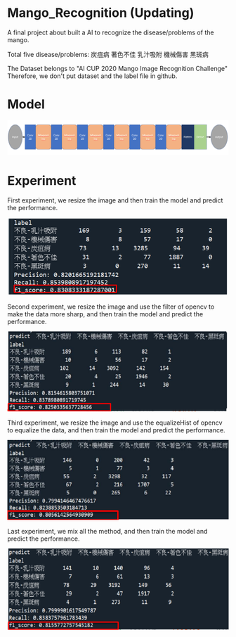 # Mango_Recognition (Updating)
A final project about built a AI to recognize the disease/problems of the mango. 

Total five disease/problems:
  炭疽病 著色不佳 乳汁吸附 機械傷害 黑斑病

The Dataset belongs to "AI CUP 2020 Mango Image Recognition Challenge"
Therefore, we don't put dataset and the label file in github.

# Model
![alt text](https://github.com/davidnds98/Mango_recognition/blob/main/figure/model.png)

# Experiment
First experiment, we resize the image and then train the model and predict the performance.

![alt text](https://github.com/davidnds98/Mango_recognition/blob/main/figure/resize.png)

Second experiment, we resize the image and use the filter of opencv to make the data more sharp, and then train the model and predict the performance.

![alt text](https://github.com/davidnds98/Mango_recognition/blob/main/figure/resize%2Bsharp.png)

Third experiment, we resize the image and use the equalizeHist of opencv to equalize the data, and then train the model and predict the performance.

![alt text](https://github.com/davidnds98/Mango_recognition/blob/main/figure/resize%2Bequalize.png)

Last experiment, we mix all the method, and then train the model and predict the performance.

![alt text](https://github.com/davidnds98/Mango_recognition/blob/main/figure/resize%2Bsharp%2Bequalize.png)

